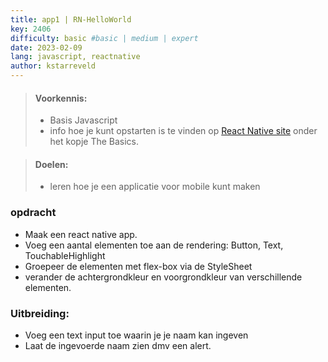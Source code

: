 ```yaml
---
title: app1 | RN-HelloWorld
key: 2406
difficulty: basic #basic | medium | expert
date: 2023-02-09
lang: javascript, reactnative
author: kstarreveld
---
```





> #### Voorkennis:  
> * Basis Javascript 
> * info hoe je kunt opstarten is te vinden op [React Native site](https://reactnative.dev/docs/getting-started) onder het kopje The Basics.

> #### Doelen:  
> * leren hoe je een applicatie voor mobile kunt maken


### opdracht
* Maak een react native app.
* Voeg een aantal elementen toe aan de rendering: Button, Text, TouchableHighlight 
* Groepeer de elementen met flex-box via de StyleSheet
* verander de achtergrondkleur en voorgrondkleur van verschillende elementen.

### Uitbreiding:
* Voeg een text input toe waarin je je naam kan ingeven 
* Laat de ingevoerde naam zien dmv een alert.
